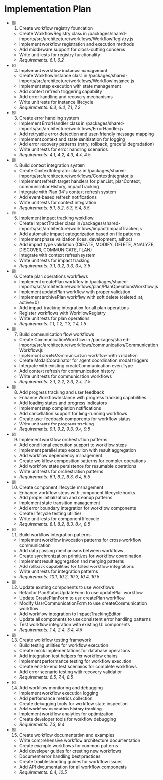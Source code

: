 # Implementation Plan

- [x] 1. Create workflow registry foundation

  - Create WorkflowRegistry class in /packages/shared-imports/src/architecture/workflows/WorkflowRegistry.js
  - Implement workflow registration and execution methods
  - Add middleware support for cross-cutting concerns
  - Write unit tests for registry functionality
  - _Requirements: 6.1, 6.2_

- [x] 2. Implement workflow instance management

  - Create WorkflowInstance class in /packages/shared-imports/src/architecture/workflows/WorkflowInstance.js
  - Implement step execution with state management
  - Add context refresh triggering capability
  - Add error handling and recovery mechanisms
  - Write unit tests for instance lifecycle
  - _Requirements: 6.3, 6.4, 7.1, 7.2_

- [x] 3. Create error handling system

  - Implement ErrorHandler class in /packages/shared-imports/src/architecture/workflows/ErrorHandler.js
  - Add retryable error detection and user-friendly message mapping
  - Implement context and state sanitization for logging
  - Add error recovery patterns (retry, rollback, graceful degradation)
  - Write unit tests for error handling scenarios
  - _Requirements: 4.1, 4.2, 4.3, 4.4, 4.5_

- [x] 4. Build context integration system

  - Create ContextIntegrator class in /packages/shared-imports/src/architecture/workflows/ContextIntegrator.js
  - Implement refresh target handlers for planList, planContext, communicationHistory, impactTracking
  - Integrate with Plan 34's context refresh system
  - Add event-based refresh notifications
  - Write unit tests for context integration
  - _Requirements: 5.1, 5.2, 5.3, 5.4, 5.5_

- [x] 5. Implement impact tracking workflow

  - Create ImpactTracker class in /packages/shared-imports/src/architecture/workflows/impact/ImpactTracker.js
  - Add automatic impact categorization based on file patterns
  - Implement phase validation (idea, development, adhoc)
  - Add impact type validation (CREATE, MODIFY, DELETE, ANALYZE, DISCOVER, COMMUNICATE, PLAN)
  - Integrate with context refresh system
  - Write unit tests for impact tracking
  - _Requirements: 3.1, 3.2, 3.3, 3.4, 3.5_

- [x] 6. Create plan operations workflows

  - Implement createPlan workflow in /packages/shared-imports/src/architecture/workflows/plan/PlanOperationsWorkflow.js
  - Implement updatePlan workflow with proper validation
  - Implement archivePlan workflow with soft delete (deleted_at, active=0)
  - Add impact tracking integration for all plan operations
  - Register workflows with WorkflowRegistry
  - Write unit tests for plan operations
  - _Requirements: 1.1, 1.2, 1.3, 1.4, 1.5_

- [x] 7. Build communication flow workflows

  - Create CommunicationWorkflow in /packages/shared-imports/src/architecture/workflows/communication/CommunicationWorkflow.js
  - Implement createCommunication workflow with validation
  - Create ModalCoordinator for agent coordination modal triggers
  - Integrate with existing createCommunication eventType
  - Add context refresh for communication history
  - Write unit tests for communication workflows
  - _Requirements: 2.1, 2.2, 2.3, 2.4, 2.5_

- [x] 8. Add progress tracking and user feedback

  - Enhance WorkflowInstance with progress tracking capabilities
  - Add loading states and progress indicators
  - Implement step completion notifications
  - Add cancellation support for long-running workflows
  - Create user feedback components for workflow status
  - Write unit tests for progress tracking
  - _Requirements: 9.1, 9.2, 9.3, 9.4, 9.5_

- [x] 9. Implement workflow orchestration patterns

  - Add conditional execution support to workflow steps
  - Implement parallel step execution with result aggregation
  - Add workflow dependency management
  - Create workflow composition patterns for complex operations
  - Add workflow state persistence for resumable operations
  - Write unit tests for orchestration patterns
  - _Requirements: 6.1, 6.2, 6.3, 6.4, 6.5_

- [x] 10. Create component lifecycle management

  - Enhance workflow steps with component lifecycle hooks
  - Add proper initialization and cleanup patterns
  - Implement state transition management
  - Add error boundary integration for workflow components
  - Create lifecycle testing utilities
  - Write unit tests for component lifecycle
  - _Requirements: 8.1, 8.2, 8.3, 8.4, 8.5_

- [x] 11. Build workflow integration patterns

  - Implement workflow invocation patterns for cross-workflow communication
  - Add data passing mechanisms between workflows
  - Create synchronization primitives for workflow coordination
  - Implement result aggregation and merging patterns
  - Add rollback capabilities for failed workflow integrations
  - Write unit tests for integration patterns
  - _Requirements: 10.1, 10.2, 10.3, 10.4, 10.5_

- [x] 12. Update existing components to use workflows

  - Refactor PlanStatusUpdateForm to use updatePlan workflow
  - Update CreatePlanForm to use createPlan workflow
  - Modify UserCommunicationForm to use createCommunication workflow
  - Add workflow integration to ImpactTrackingEditor
  - Update all components to use consistent error handling patterns
  - Test workflow integration with existing UI components
  - _Requirements: 1.4, 2.4, 3.4, 4.5_

- [x] 13. Create workflow testing framework

  - Build testing utilities for workflow execution
  - Create mock implementations for database operations
  - Add integration test helpers for workflow chains
  - Implement performance testing for workflow execution
  - Create end-to-end test scenarios for complete workflows
  - Add error scenario testing with recovery validation
  - _Requirements: 6.5, 7.4, 8.5_

- [x] 14. Add workflow monitoring and debugging

  - Implement workflow execution logging
  - Add performance metrics collection
  - Create debugging tools for workflow state inspection
  - Add workflow execution history tracking
  - Implement workflow analytics for optimization
  - Create developer tools for workflow debugging
  - _Requirements: 7.3, 9.4_

- [x] 15. Create workflow documentation and examples
  - Write comprehensive workflow architecture documentation
  - Create example workflows for common patterns
  - Add developer guides for creating new workflows
  - Document error handling best practices
  - Create troubleshooting guides for workflow issues
  - Add API documentation for all workflow components
  - _Requirements: 6.4, 10.5_

